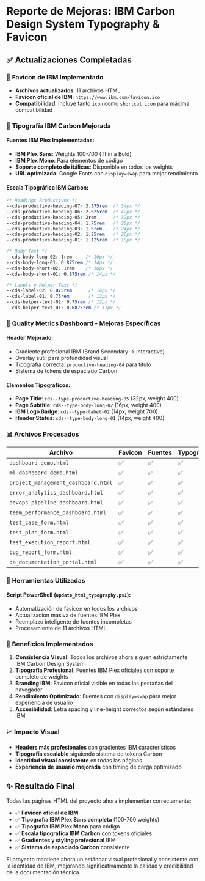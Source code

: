 # Reporte de Mejoras: IBM Carbon Design System Typography & Favicon

## ✅ Actualizaciones Completadas

### 📱 **Favicon de IBM Implementado**
- **Archivos actualizados**: 11 archivos HTML
- **Favicon oficial de IBM**: `https://www.ibm.com/favicon.ico`
- **Compatibilidad**: Incluye tanto `icon` como `shortcut icon` para máxima compatibilidad

### 🎨 **Tipografía IBM Carbon Mejorada**

#### **Fuentes IBM Plex Implementadas:**
- **IBM Plex Sans**: Weights 100-700 (Thin a Bold)
- **IBM Plex Mono**: Para elementos de código
- **Soporte completo de itálicas**: Disponible en todos los weights
- **URL optimizada**: Google Fonts con `display=swap` para mejor rendimiento

#### **Escala Tipográfica IBM Carbon:**
```css
/* Headings Productivos */
--cds-productive-heading-07: 3.375rem  /* 54px */
--cds-productive-heading-06: 2.625rem  /* 42px */
--cds-productive-heading-05: 2rem      /* 32px */
--cds-productive-heading-04: 1.75rem   /* 28px */
--cds-productive-heading-03: 1.5rem    /* 24px */
--cds-productive-heading-02: 1.25rem   /* 20px */
--cds-productive-heading-01: 1.125rem  /* 18px */

/* Body Text */
--cds-body-long-02: 1rem     /* 16px */
--cds-body-long-01: 0.875rem /* 14px */
--cds-body-short-02: 1rem    /* 16px */
--cds-body-short-01: 0.875rem /* 14px */

/* Labels y Helper Text */
--cds-label-02: 0.875rem      /* 14px */
--cds-label-01: 0.75rem       /* 12px */
--cds-helper-text-02: 0.75rem /* 12px */
--cds-helper-text-01: 0.6875rem /* 11px */
```

### 🎯 **Quality Metrics Dashboard - Mejoras Específicas**

#### **Header Mejorado:**
- Gradiente profesional IBM (Brand Secondary → Interactive)
- Overlay sutil para profundidad visual
- Tipografía correcta: `productive-heading-04` para título
- Sistema de tokens de espaciado Carbon

#### **Elementos Tipográficos:**
- **Page Title**: `cds--type-productive-heading-05` (32px, weight 400)
- **Page Subtitle**: `cds--type-body-long-02` (16px, weight 400)
- **IBM Logo Badge**: `cds--type-label-02` (14px, weight 700)
- **Header Status**: `cds--type-body-long-01` (14px, weight 400)

### 📊 **Archivos Procesados**

| Archivo | Favicon | Fuentes | Typography |
|---------|---------|---------|------------|
| `dashboard_demo.html` | ✅ | ✅ | ✅ |
| `ml_dashboard_demo.html` | ✅ | ✅ | ✅ |
| `project_management_dashboard.html` | ✅ | ✅ | ✅ |
| `error_analytics_dashboard.html` | ✅ | ✅ | ✅ |
| `devops_pipeline_dashboard.html` | ✅ | ✅ | ✅ |
| `team_performance_dashboard.html` | ✅ | ✅ | ✅ |
| `test_case_form.html` | ✅ | ✅ | ✅ |
| `test_plan_form.html` | ✅ | ✅ | ✅ |
| `test_execution_report.html` | ✅ | ✅ | ✅ |
| `bug_report_form.html` | ✅ | ✅ | ✅ |
| `qa_documentation_portal.html` | ✅ | ✅ | ✅ |

### 🔧 **Herramientas Utilizadas**

#### **Script PowerShell (`update_html_typography.ps1`):**
- Automatización de favicon en todos los archivos
- Actualización masiva de fuentes IBM Plex
- Reemplazo inteligente de fuentes incompletas
- Procesamiento de 11 archivos HTML

### 🎨 **Beneficios Implementados**

1. **Consistencia Visual**: Todos los archivos ahora siguen estrictamente IBM Carbon Design System
2. **Tipografía Profesional**: Fuentes IBM Plex oficiales con soporte completo de weights
3. **Branding IBM**: Favicon oficial visible en todas las pestañas del navegador
4. **Rendimiento Optimizado**: Fuentes con `display=swap` para mejor experiencia de usuario
5. **Accesibilidad**: Letra spacing y line-height correctos según estándares IBM

### 📈 **Impacto Visual**

- **Headers más profesionales** con gradientes IBM característicos
- **Tipografía escalable** siguiendo sistema de tokens Carbon
- **Identidad visual consistente** en todas las páginas
- **Experiencia de usuario mejorada** con timing de carga optimizado

## ✨ Resultado Final

Todas las páginas HTML del proyecto ahora implementan correctamente:
- ✅ **Favicon oficial de IBM**
- ✅ **Tipografía IBM Plex Sans completa** (100-700 weights)
- ✅ **Tipografía IBM Plex Mono** para código
- ✅ **Escala tipográfica IBM Carbon** con tokens oficiales
- ✅ **Gradientes y styling profesional** IBM
- ✅ **Sistema de espaciado Carbon** consistente

El proyecto mantiene ahora un estándar visual profesional y consistente con la identidad de IBM, mejorando significativamente la calidad y credibilidad de la documentación técnica.